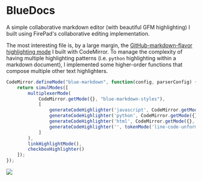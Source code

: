 # BlueDocs

A simple collaborative markdown editor (with beautiful GFM highlighting) I built using FirePad's collaborative editing implementation.

The most interesting file is, by a large margin, the [GitHub-markdown-flavor highlighting mode](https://github.com/cricklet/bluedocs/blob/master/assets/blue-markdown-mode.js) I built with CodeMirror. To manage the complexity of having multiple highlighting patterns (i.e. `python` highlighting within a markdown document), I implemented some higher-order functions that compose multiple other text highlighters.

```javascript
CodeMirror.defineMode("blue-markdown", function(config, parserConfig) {
	return simulModes([
		multiplexerMode(
 			CodeMirror.getMode({}, "blue-markdown-styles"),
 			[
				generateCodeHighlighter('javascript', CodeMirror.getMode({}, 'javascript')),
				generateCodeHighlighter('python', CodeMirror.getMode({}, 'python')),
				generateCodeHighlighter('html', CodeMirror.getMode({}, 'html')),
				generateCodeHighlighter('', tokenMode('line-code-unformatted'))
			]
		),
		linkHighlightMode(),
		checkboxHighlighter()
	]);
});
```

![](http://i.imgur.com/Qo3dRiL.png)

